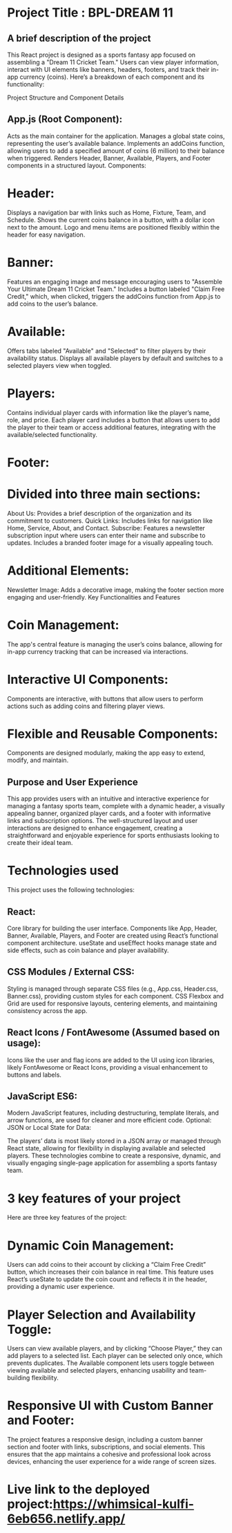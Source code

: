 # Project Title : BPL-DREAM 11

## A brief description of the project

This React project is designed as a sports fantasy app focused on assembling a "Dream 11 Cricket Team." Users can view player information, interact with UI elements like banners, headers, footers, and track their in-app currency (coins). Here’s a breakdown of each component and its functionality:

Project Structure and Component Details

## App.js (Root Component):

Acts as the main container for the application.
Manages a global state coins, representing the user’s available balance.
Implements an addCoins function, allowing users to add a specified amount of coins (6 million) to their balance when triggered.
Renders Header, Banner, Available, Players, and Footer components in a structured layout.
Components:

# Header:

Displays a navigation bar with links such as Home, Fixture, Team, and Schedule.
Shows the current coins balance in a button, with a dollar icon next to the amount.
Logo and menu items are positioned flexibly within the header for easy navigation.

# Banner:

Features an engaging image and message encouraging users to "Assemble Your Ultimate Dream 11 Cricket Team."
Includes a button labeled "Claim Free Credit," which, when clicked, triggers the addCoins function from App.js to add coins to the user’s balance.

# Available:

Offers tabs labeled "Available" and "Selected" to filter players by their availability status.
Displays all available players by default and switches to a selected players view when toggled.

# Players:

Contains individual player cards with information like the player’s name, role, and price.
Each player card includes a button that allows users to add the player to their team or access additional features, integrating with the available/selected functionality.

# Footer:

# Divided into three main sections:

About Us: Provides a brief description of the organization and its commitment to customers.
Quick Links: Includes links for navigation like Home, Service, About, and Contact.
Subscribe: Features a newsletter subscription input where users can enter their name and subscribe to updates.
Includes a branded footer image for a visually appealing touch.

# Additional Elements:

Newsletter Image: Adds a decorative image, making the footer section more engaging and user-friendly.
Key Functionalities and Features

# Coin Management:

The app's central feature is managing the user’s coins balance, allowing for in-app currency tracking that can be increased via interactions.

# Interactive UI Components:

Components are interactive, with buttons that allow users to perform actions such as adding coins and filtering player views.

# Flexible and Reusable Components:

Components are designed modularly, making the app easy to extend, modify, and maintain.

## Purpose and User Experience

This app provides users with an intuitive and interactive experience for managing a fantasy sports team, complete with a dynamic header, a visually appealing banner, organized player cards, and a footer with informative links and subscription options. The well-structured layout and user interactions are designed to enhance engagement, creating a straightforward and enjoyable experience for sports enthusiasts looking to create their ideal team.

# Technologies used

This project uses the following technologies:

## React:

Core library for building the user interface.
Components like App, Header, Banner, Available, Players, and Footer are created using React’s functional component architecture.
useState and useEffect hooks manage state and side effects, such as coin balance and player availability.

## CSS Modules / External CSS:

Styling is managed through separate CSS files (e.g., App.css, Header.css, Banner.css), providing custom styles for each component.
CSS Flexbox and Grid are used for responsive layouts, centering elements, and maintaining consistency across the app.

## React Icons / FontAwesome (Assumed based on usage):

Icons like the user and flag icons are added to the UI using icon libraries, likely FontAwesome or React Icons, providing a visual enhancement to buttons and labels.

## JavaScript ES6:

Modern JavaScript features, including destructuring, template literals, and arrow functions, are used for cleaner and more efficient code.
Optional: JSON or Local State for Data:

The players’ data is most likely stored in a JSON array or managed through React state, allowing for flexibility in displaying available and selected players.
These technologies combine to create a responsive, dynamic, and visually engaging single-page application for assembling a sports fantasy team.

# 3 key features of your project

Here are three key features of the project:

# Dynamic Coin Management:

Users can add coins to their account by clicking a “Claim Free Credit” button, which increases their coin balance in real time. This feature uses React’s useState to update the coin count and reflects it in the header, providing a dynamic user experience.

# Player Selection and Availability Toggle:

Users can view available players, and by clicking “Choose Player,” they can add players to a selected list. Each player can be selected only once, which prevents duplicates. The Available component lets users toggle between viewing available and selected players, enhancing usability and team-building flexibility.

# Responsive UI with Custom Banner and Footer:

The project features a responsive design, including a custom banner section and footer with links, subscriptions, and social elements. This ensures that the app maintains a cohesive and professional look across devices, enhancing the user experience for a wide range of screen sizes.

# Live link to the deployed project:https://whimsical-kulfi-6eb656.netlify.app/
